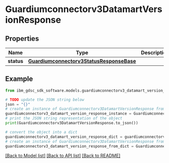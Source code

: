 # Guardiumconnectorv3DatamartVersionResponse


## Properties

Name | Type | Description | Notes
------------ | ------------- | ------------- | -------------
**status** | [**Guardiumconnectorv3StatusResponseBase**](Guardiumconnectorv3StatusResponseBase.md) |  | [optional] 

## Example

```python
from ibm_gdsc_sdk_software.models.guardiumconnectorv3_datamart_version_response import Guardiumconnectorv3DatamartVersionResponse

# TODO update the JSON string below
json = "{}"
# create an instance of Guardiumconnectorv3DatamartVersionResponse from a JSON string
guardiumconnectorv3_datamart_version_response_instance = Guardiumconnectorv3DatamartVersionResponse.from_json(json)
# print the JSON string representation of the object
print(Guardiumconnectorv3DatamartVersionResponse.to_json())

# convert the object into a dict
guardiumconnectorv3_datamart_version_response_dict = guardiumconnectorv3_datamart_version_response_instance.to_dict()
# create an instance of Guardiumconnectorv3DatamartVersionResponse from a dict
guardiumconnectorv3_datamart_version_response_from_dict = Guardiumconnectorv3DatamartVersionResponse.from_dict(guardiumconnectorv3_datamart_version_response_dict)
```
[[Back to Model list]](../README.md#documentation-for-models) [[Back to API list]](../README.md#documentation-for-api-endpoints) [[Back to README]](../README.md)


